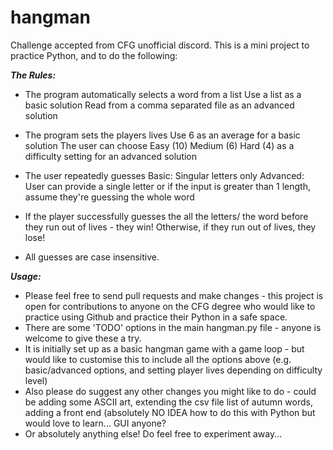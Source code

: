 # hangman

Challenge accepted from CFG unofficial discord. This is a mini project to practice Python, and to do the following:

***The Rules:***
- The program automatically selects a word from a list
Use a list as a basic solution
Read from a comma separated file as an advanced solution

- The program sets the players lives
Use 6 as an average for a basic solution
The user can choose Easy (10) Medium (6) Hard (4) as a difficulty setting for an advanced solution

- The user repeatedly guesses
Basic: Singular letters only
Advanced: User can provide a single letter or if the input is greater than 1 length, assume they're guessing the whole word

- If the player successfully guesses the all the letters/ the word before they run out of lives - they win! Otherwise, if they run out of lives, they lose!

- All guesses are case insensitive.

***Usage:***
- Please feel free to send pull requests and make changes - this project is open for contributions to anyone on the CFG degree who would like to practice using Github and practice their Python in a safe space.
- There are some 'TODO' options in the main hangman.py file - anyone is welcome to give these a try.
- It is initially set up as a basic hangman game with a game loop - but would like to customise this to include all the options above (e.g. basic/advanced options, and setting player lives depending on difficulty level)
- Also please do suggest any other changes you might like to do - could be adding some ASCII art, extending the csv file list of autumn words, adding a front end (absolutely NO IDEA how to do this with Python but would love to learn... GUI anyone?
- Or absolutely anything else! Do feel free to experiment away...
